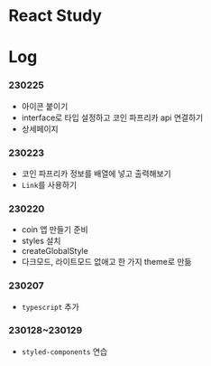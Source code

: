 # React Study

# Log

### 230225

- 아이콘 붙이기
- interface로 타입 설정하고 코인 파프리카 api 연결하기
- 상세페이지

### 230223

- 코인 파프리카 정보를 배열에 넣고 출력해보기
- `Link`를 사용하기

### 230220

- coin 앱 만들기 준비
- styles 설치
- createGlobalStyle
- 다크모드, 라이트모드 없애고 한 가지 theme로 만듦

### 230207

- `typescript` 추가

### 230128~230129

- `styled-components` 연습
